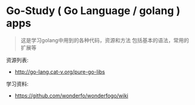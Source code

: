 Go-Study ( Go Language / golang ) apps
========

 > 这是学习golang中用到的各种代码，资源和方法
 > 包括基本的语法，常用的扩展等

资源列表: 
  - http://go-lang.cat-v.org/pure-go-libs
  
学习资料:
  - https://github.com/wonderfo/wonderfogo/wiki


